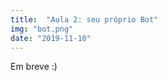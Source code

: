 ```yaml
---
title:  "Aula 2: seu próprio Bot"
img: "bot.png"
date: "2019-11-10"
---
```


Em breve :)

<!-- https://clipground.com/ -->
